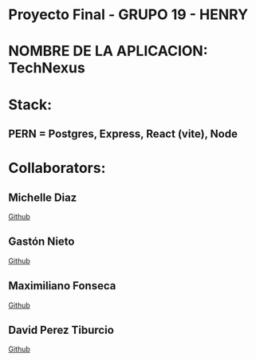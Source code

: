 # Proyecto Final - GRUPO 19 - HENRY

# NOMBRE DE LA APLICACION: TechNexus

# Stack:
## PERN = Postgres, Express, React (vite), Node

# Collaborators:
## Michelle Diaz
<a href="https://github.com/Michellemishna">Github</a>

## Gastón Nieto
<a href="https://github.com/G4s70n">Github</a>

## Maximiliano Fonseca
<a href="https://github.com/Maxi-95">Github</a>

## David Perez Tiburcio
<a href="https://github.com/Reydav1d">Github</a>